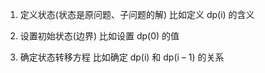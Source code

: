 1. 定义状态(状态是原问题、子问题的解)
比如定义 dp(i) 的含义 

2. 设置初始状态(边界)
比如设置 dp(0) 的值

3. 确定状态转移方程
比如确定 dp(i) 和 dp(i – 1) 的关系


